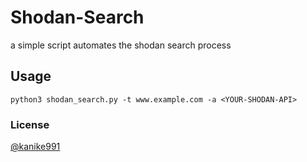 # Shodan-Search
a simple script automates the shodan search process

## Usage
```
python3 shodan_search.py -t www.example.com -a <YOUR-SHODAN-API>
```

### License
[@kanike991](https://twitter.com/kanike99)
